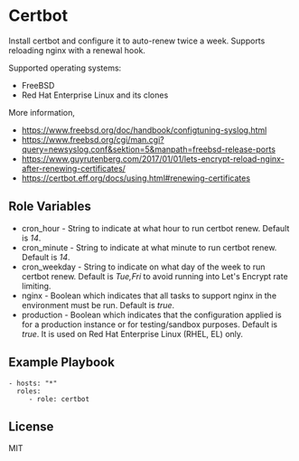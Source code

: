 # Certbot

Install certbot and configure it to auto-renew twice a week. Supports reloading
nginx with a renewal hook.

Supported operating systems:

- FreeBSD
- Red Hat Enterprise Linux and its clones

More information,

- https://www.freebsd.org/doc/handbook/configtuning-syslog.html
- https://www.freebsd.org/cgi/man.cgi?query=newsyslog.conf&sektion=5&manpath=freebsd-release-ports
- https://www.guyrutenberg.com/2017/01/01/lets-encrypt-reload-nginx-after-renewing-certificates/
- https://certbot.eff.org/docs/using.html#renewing-certificates

## Role Variables

- cron_hour - String to indicate at what hour to run certbot renew. Default is
_14_.
- cron_minute - String to indicate at what minute to run certbot renew. Default
is _14_.
- cron_weekday - String to indicate on what day of the week to run certbot
renew. Default is _Tue,Fri_ to avoid running into Let's Encrypt rate limiting.
- nginx - Boolean which indicates that all tasks to support nginx in the
environment must be run. Default is _true_.
- production - Boolean which indicates that the configuration applied is for a
production instance or for testing/sandbox purposes. Default is _true_. It is
used on Red Hat Enterprise Linux (RHEL, EL) only.

## Example Playbook

    - hosts: "*"
      roles:
         - role: certbot

## License

MIT
